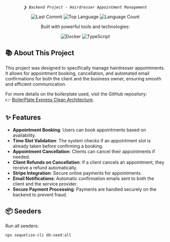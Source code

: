 <p align="center"> <em><code>❯ Backend Project - Hairdresser Appointment Management</code></em> </p> 

<p align="center"> 
  <img src="https://img.shields.io/github/last-commit/acoory/boilerplate_express_clean_architecture?style=flat-square&logo=git&logoColor=white&color=e84118" alt="Last Commit"> 
  <img src="https://img.shields.io/github/languages/top/acoory/boilerplate_express_clean_architecture?style=flat-square&color=0080ff" alt="Top Language"> 
  <img src="https://img.shields.io/github/languages/count/acoory/boilerplate_express_clean_architecture?style=flat-square&color=0080ff" alt="Language Count"> 
</p> 

<p align="center">Built with powerful tools and technologies:</p> 

<p align="center"> 
  <img src="https://img.shields.io/badge/Docker-2496ED.svg?style=flat-square&logo=Docker&logoColor=white" alt="Docker"> 
  <img src="https://img.shields.io/badge/Typescript-3178C6.svg?style=flat-square&logo=typescript&logoColor=white" alt="TypeScript"> 
</p>

## 📚 About This Project

This project was designed to specifically manage hairdresser appointments. It allows for appointment booking, cancellation, and automated email confirmations for both the client and the business owner, ensuring smooth and efficient communication.

For more details on the boilerplate used, visit the GitHub repository:  
👉 <a href="https://github.com/acoory/boilerplate_express_clean_architecture">BoilerPlate Express Clean Architecture</a>.

## ✨ Features

- **Appointment Booking**: Users can book appointments based on availability.
- **Time Slot Validation**: The system checks if an appointment slot is already taken before confirming a booking.
- **Appointment Cancellation**: Clients can cancel their appointments if needed.
- **Client Refunds on Cancellation**: If a client cancels an appointment, they receive a refund automatically.
- **Stripe Integration**: Secure online payments for appointments.
- **Email Notifications**: Automatic confirmation emails sent to both the client and the service provider.
- **Secure Payment Processing**: Payments are handled securely on the backend to prevent fraud.

## 📦 Seeders

Run all seeders:

```bash
npx sequelize-cli db:seed:all
